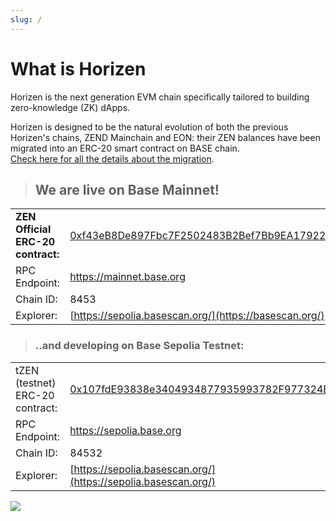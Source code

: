 ```yaml
---
slug: /
---
```

# What is Horizen

Horizen is the next generation EVM chain specifically tailored to building zero-knowledge (ZK) dApps.

Horizen is designed to be the natural evolution of both the previous Horizen's chains, ZEND Mainchain and EON: their ZEN balances have been migrated into an ERC-20 smart contract on BASE chain.<br/>
[Check here for all the details about the migration](../../2-migration/01-overview.md).

> ## We are live on Base Mainnet!
>

|     |  |
| -------- | ------- |
| **ZEN Official ERC-20 contract:**  | [0xf43eB8De897Fbc7F2502483B2Bef7Bb9EA179229](https://basescan.org/address/)   |
| RPC Endpoint: | https://mainnet.base.org  |
| Chain ID:     | 8453    |
| Explorer:     | [https://sepolia.basescan.org/](https://basescan.org/)    |

> ### ..and developing on Base Sepolia Testnet:
>

|     |  |
| -------- | ------- |
| tZEN (testnet)  ERC-20 contract:  | [0x107fdE93838e3404934877935993782F977324BB](https://sepolia.basescan.org/address/0x107fde93838e3404934877935993782f977324bb)   |
| RPC Endpoint: | https://sepolia.base.org  |
| Chain ID:     | 84532    |
| Explorer:     | [https://sepolia.basescan.org/](https://sepolia.basescan.org/)    |

<img src="/img/horizenbase.png"/>

